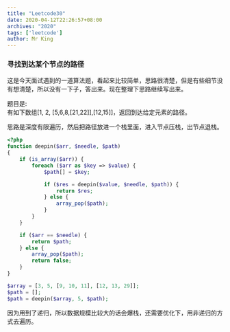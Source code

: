 ```yaml
---
title: "Leetcode30"
date: 2020-04-12T22:26:57+08:00
archives: "2020"
tags: ['leetcode']
author: Mr King
---
```


### 寻找到达某个节点的路径

这是今天面试遇到的一道算法题，看起来比较简单，思路很清楚，但是有些细节没有想清楚，所以没有一下子，答出来。现在整理下思路继续写出来。

题目是:  
有如下数组[1, 2, [5,6,8,[21,22]],[12,15]]，返回到达给定元素的路径。

思路是深度有限遍历，然后把路径放进一个栈里面，进入节点压栈，出节点退栈。

```php
<?php
function deepin($arr, $needle, $path)
{
	if (is_array($arr)) {
		foreach ($arr as $key => $value) {
			$path[] = $key;

			if ($res = deepin($value, $needle, $path)) {
				return $res;
			} else {
				array_pop($path);
			}
		}
	}

	if ($arr == $needle) {
		return $path;
	} else {
		array_pop($path);
		return false;
	}
}

$array = [3, 5, [9, 10, 11], [12, 13, 29]];
$path = [];
$path = deepin($array, 5, $path);
```

因为用到了递归，所以数据规模比较大的话会爆栈，还需要优化下，用非递归的方式去遍历。